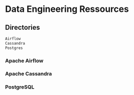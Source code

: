 # Data Engineering Ressources

## Directories

```sh
Airflow
Cassandra
Postgres
```

### Apache Airflow


### Apache Cassandra


### PostgreSQL
